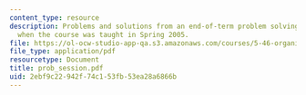 ```yaml
---
content_type: resource
description: Problems and solutions from an end-of-term problem solving session held
  when the course was taught in Spring 2005.
file: https://ol-ocw-studio-app-qa.s3.amazonaws.com/courses/5-46-organic-structure-determination-spring-2007/2ebf9c22942f74c153fb53ea28a6866b_prob_session.pdf
file_type: application/pdf
resourcetype: Document
title: prob_session.pdf
uid: 2ebf9c22-942f-74c1-53fb-53ea28a6866b
---
```

